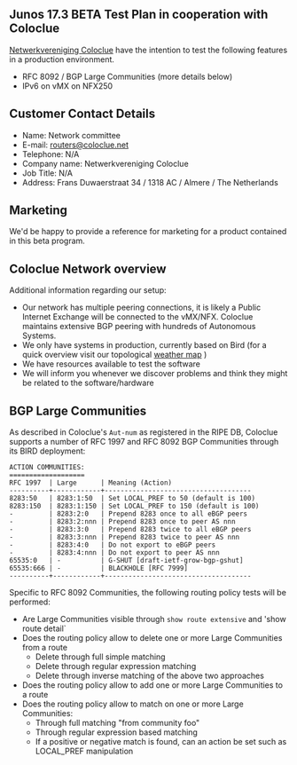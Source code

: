 Junos 17.3 BETA Test Plan in cooperation with Coloclue
------------------------------------------------------

[Netwerkvereniging Coloclue](https://coloclue.net/) have the intention to test the following features in a production environment.

- RFC 8092 / BGP Large Communities (more details below)
- IPv6 on vMX on NFX250

Customer Contact Details
------------------------
* Name: Network committee
* E-mail: routers@coloclue.net
* Telephone: N/A
* Company name: Netwerkvereniging Coloclue
* Job Title: N/A
* Address: Frans Duwaerstraat 34 / 1318 AC / Almere / The Netherlands

Marketing
---------

We'd be happy to provide a reference for marketing for a product contained in this beta program.

Coloclue Network overview
-------------------------

Additional information regarding our setup:

- Our network has multiple peering connections, it is likely a Public Internet Exchange will be connected to the vMX/NFX. Coloclue maintains extensive BGP peering with hundreds of Autonomous Systems.
- We only have systems in production, currently based on Bird (for a quick overview visit our topological [weather map](https://sysadmin.coloclue.net/) )
- We have resources available to test the software
- We will inform you whenever we discover problems and think they might be related to the software/hardware

BGP Large Communities
---------------------

As described in Coloclue's `Aut-num` as registered in the RIPE DB, Coloclue supports a number of RFC 1997 and RFC 8092 BGP Communities through its BIRD deployment:

```
ACTION COMMUNITIES:
===================
RFC 1997  | Large      | Meaning (Action)
----------+------------+-------------------------------------
8283:50   | 8283:1:50  | Set LOCAL_PREF to 50 (default is 100)
8283:150  | 8283:1:150 | Set LOCAL_PREF to 150 (default is 100)
-         | 8283:2:0   | Prepend 8283 once to all eBGP peers
-         | 8283:2:nnn | Prepend 8283 once to peer AS nnn
-         | 8283:3:0   | Prepend 8283 twice to all eBGP peers
-         | 8283:3:nnn | Prepend 8283 twice to peer AS nnn
-         | 8283:4:0   | Do not export to eBGP peers
-         | 8283:4:nnn | Do not export to peer AS nnn
65535:0   | -          | G-SHUT [draft-ietf-grow-bgp-gshut]
65535:666 | -          | BLACKHOLE [RFC 7999]
----------+------------+-------------------------------------
```

Specific to RFC 8092 Communities, the following routing policy tests will be performed:

- Are Large Communities visible through `show route extensive` and 'show route detail`
- Does the routing policy allow to delete one or more Large Communities from a route
  * Delete through full simple matching
  * Delete through regular expression matching
  * Delete through inverse matching of the above two approaches
- Does the routing policy allow to add one or more Large Communities to a route
- Does the routing policy allow to match on one or more Large Communities:
  * Through full matching "from community foo"
  * Through regular expression based matching
  * If a positive or negative match is found, can an action be set such as LOCAL_PREF manipulation

